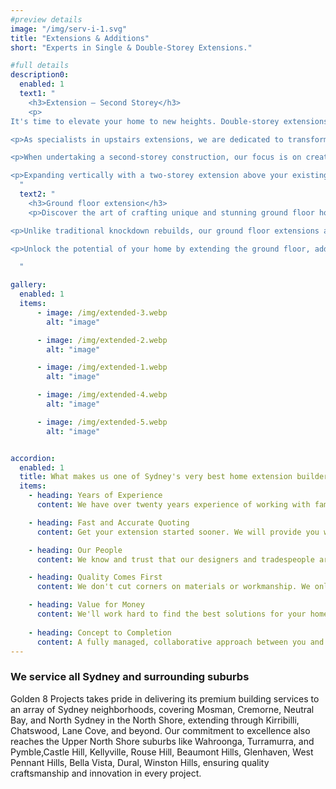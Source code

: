 ```yaml
---
#preview details
image: "/img/serv-i-1.svg"
title: "Extensions & Additions"
short: "Experts in Single & Double-Storey Extensions."

#full details
description0:
  enabled: 1
  text1: "
    <h3>Extension – Second Storey</h3>
    <p>
It's time to elevate your home to new heights. Double-storey extensions have the potential to significantly enhance both the value of your home and your overall lifestyle.</p>

<p>As specialists in upstairs extensions, we are dedicated to transforming the home you adore into a comfortable living space that meets the unique needs of your family and lifestyle.</p>

<p>When undertaking a second-storey construction, our focus is on creating exclusive designs that go beyond what a typical knockdown rebuild can offer. Our in-house designs not only provide exceptional value for money but are also tailored to fit within your specified budget.</p>

<p>Expanding vertically with a two-storey extension above your existing ground floor introduces additional space, an expanded square meterage, and a substantial boost in your home's overall value. Whether it's creating cozy bedrooms for each family member, designing a lavish parents' retreat, or crafting an expansive open-plan living and entertaining area, the possibilities are endless.</p>
  "
  text2: "
    <h3>Ground floor extension</h3>
    <p>Discover the art of crafting unique and stunning ground floor home extensions at Golden 8 Projects. Our dedicated team, specializing in ground-floor house extensions, is committed to transforming your beloved home into a space that seamlessly blends style and functionality.</p>

<p>Unlike traditional knockdown rebuilds, our ground floor extensions are designed to offer more than just additional space. We pride ourselves on creating innovative and functional designs that set your home apart, providing a living experience that evolves with your family's needs.</p>

<p>Unlock the potential of your home by extending the ground floor, adding not only square meter but also significant value. Whether you dream of new living and dining areas, a quiet bedroom retreat, or an expansive entertaining space, Golden 8 Projects brings expertise and craftsmanship to turn your vision into a reality.</p>

  "

gallery: 
  enabled: 1
  items:
      - image: /img/extended-3.webp
        alt: "image"

      - image: /img/extended-2.webp
        alt: "image"

      - image: /img/extended-1.webp
        alt: "image"

      - image: /img/extended-4.webp
        alt: "image"

      - image: /img/extended-5.webp
        alt: "image"          


accordion:
  enabled: 1
  title: What makes us one of Sydney's very best home extension builders?
  items:
    - heading: Years of Experience
      content: We have over twenty years experience of working with families to find the best and most attractive options for their homes.

    - heading: Fast and Accurate Quoting
      content: Get your extension started sooner. We will provide you with an accurate quote and concept designs within weeks of our first meeting.

    - heading: Our People
      content: We know and trust that our designers and tradespeople are capable of a high standard of workmanship.

    - heading: Quality Comes First
      content: We don't cut corners on materials or workmanship. We only source materials from leading suppliers, recognised to meet industry standards.

    - heading: Value for Money
      content: We'll work hard to find the best solutions for your home at the best value.
    
    - heading: Concept to Completion
      content: A fully managed, collaborative approach between you and our design and building teams will ensure a smoother process with minimal disruption to your family's busy life.
---
```


### We service all Sydney and surrounding suburbs

Golden 8 Projects takes pride in delivering its premium building services to an array of Sydney neighborhoods, covering Mosman, Cremorne, Neutral Bay, and North Sydney in the North Shore, extending through Kirribilli, Chatswood, Lane Cove, and beyond. Our commitment to excellence also reaches the Upper North Shore suburbs like Wahroonga, Turramurra, and Pymble,Castle Hill, Kellyville, Rouse Hill, Beaumont Hills, Glenhaven, West Pennant Hills, Bella Vista, Dural, Winston Hills, ensuring quality craftsmanship and innovation in every project.
